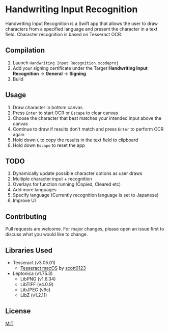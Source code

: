# Handwriting Input Recognition
Handwriting Input Recognition is a Swift app that allows the user to draw characters from a specified language and present the character in a text field. Character recognition is based on Tesseract OCR.

## Compilation
1) Launch `Handwriting Input Recognition.xcodeproj`
2) Add your signing certificate under the Target **Handwriting Input Recognition** → **General** → **Signing**
3) Build

## Usage
1) Draw character in bottom canvas
2) Press `Enter` to start OCR or `Escape` to clear canvas
3) Choose the character that best matches your intended input above the canvas
4) Continue to draw if results don't match and press `Enter` to perform OCR again
5) Hold down `C` to copy the results in the text field to clipboard
6) Hold down `Escape` to reset the app

## TODO
1) Dynamically update possible character options as user draws
2) Multiple character input + recognition
3) Overlays for function running (Copied, Cleared etc) 
4) Add more languages
5) Specify language (Currently recognition language is set to Japanese)
6) Improve UI

## Contributing
Pull requests are welcome. For major changes, please open an issue first to discuss what you would like to change.

## Libraries Used
- Tesseract (v3.05.01)
    - [Tesseract macOS](https://github.com/scott0123/Tesseract-macOS) by [scott0123](https://github.com/scott0123)
- Leptonica (v1.75.3)
    - LibPNG (v1.6.34)
    - LibTIFF (v4.0.9)
    - LibJPEG (v9c)
    - LibZ (v1.2.11)

## License
[MIT](./LICENSE.txt)